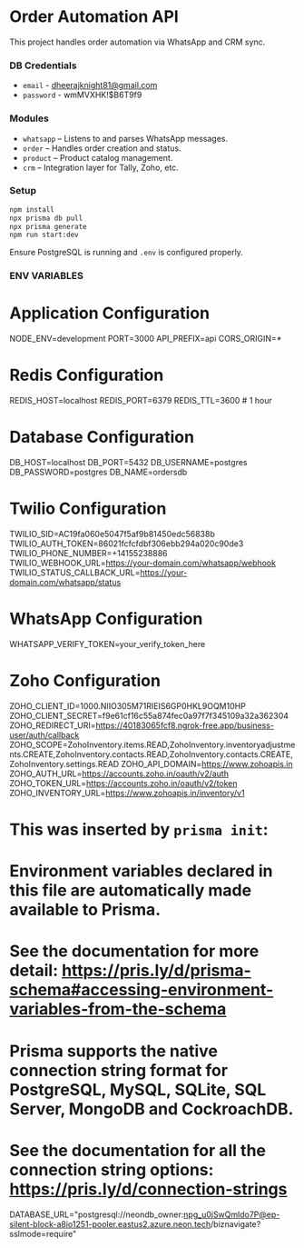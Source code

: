 # Order Automation API

This project handles order automation via WhatsApp and CRM sync.

### DB Credentials
- `email` - dheerajknight81@gmail.com
- `password` - wmMVXHK!$B6T9f9

### Modules
- `whatsapp` – Listens to and parses WhatsApp messages.
- `order` – Handles order creation and status.
- `product` – Product catalog management.
- `crm` – Integration layer for Tally, Zoho, etc.

### Setup

```bash
npm install
npx prisma db pull
npx prisma generate
npm run start:dev
```

Ensure PostgreSQL is running and `.env` is configured properly.


### ENV VARIABLES

# Application Configuration
NODE_ENV=development
PORT=3000
API_PREFIX=api
CORS_ORIGIN=*

# Redis Configuration
REDIS_HOST=localhost
REDIS_PORT=6379
REDIS_TTL=3600 # 1 hour

# Database Configuration
DB_HOST=localhost
DB_PORT=5432
DB_USERNAME=postgres
DB_PASSWORD=postgres
DB_NAME=ordersdb

# Twilio Configuration
TWILIO_SID=AC19fa060e5047f5af9b81450edc56838b
TWILIO_AUTH_TOKEN=86021fcfcfdbf306ebb294a020c90de3
TWILIO_PHONE_NUMBER=+14155238886
TWILIO_WEBHOOK_URL=https://your-domain.com/whatsapp/webhook
TWILIO_STATUS_CALLBACK_URL=https://your-domain.com/whatsapp/status

# WhatsApp Configuration
WHATSAPP_VERIFY_TOKEN=your_verify_token_here

# Zoho Configuration
ZOHO_CLIENT_ID=1000.NIIO305M71RIEIS6GP0HKL9OQM10HP
ZOHO_CLIENT_SECRET=f9e61cf16c55a874fec0a97f7f345109a32a362304
ZOHO_REDIRECT_URI=https://40183065fcf8.ngrok-free.app/business-user/auth/callback
ZOHO_SCOPE=ZohoInventory.items.READ,ZohoInventory.inventoryadjustments.CREATE,ZohoInventory.contacts.READ,ZohoInventory.contacts.CREATE,ZohoInventory.settings.READ
ZOHO_API_DOMAIN=https://www.zohoapis.in
ZOHO_AUTH_URL=https://accounts.zoho.in/oauth/v2/auth
ZOHO_TOKEN_URL=https://accounts.zoho.in/oauth/v2/token
ZOHO_INVENTORY_URL=https://www.zohoapis.in/inventory/v1

# This was inserted by `prisma init`:
# Environment variables declared in this file are automatically made available to Prisma.
# See the documentation for more detail: https://pris.ly/d/prisma-schema#accessing-environment-variables-from-the-schema

# Prisma supports the native connection string format for PostgreSQL, MySQL, SQLite, SQL Server, MongoDB and CockroachDB.
# See the documentation for all the connection string options: https://pris.ly/d/connection-strings

DATABASE_URL="postgresql://neondb_owner:npg_u0jSwQmldo7P@ep-silent-block-a8io1251-pooler.eastus2.azure.neon.tech/biznavigate?sslmode=require"
